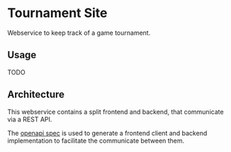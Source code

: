 # Tournament Site

Webservice to keep track of a game tournament.

## Usage

TODO

## Architecture

This webservice contains a split frontend and backend, that communicate via a REST API.

The [openapi spec](openapi.yaml) is used to generate a frontend client and backend implementation to facilitate the communicate between them.

